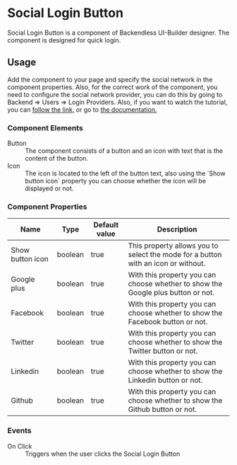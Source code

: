 # Social Login Button

Social Login Button is a component of Backendless UI-Builder designer. The component is designed for quick login.

## Usage

Add the component to your page and specify the social network in the component properties. Also, for the correct work of the component, you need to configure the social network provider, you can do this by going to Backend => Users => Login Providers. Also, if you want to watch the tutorial, you can [follow the link,](https://www.youtube.com/watch?v=PVmXcQn-FxA&t=842s&ab_channel=Backendless) or go to [the documentation.](https://backendless.com/docs/js/users_oauth2.html)

### Component Elements

<dl>
<dt>Button</dt>
<dd>The component consists of a button and an icon with text that is the content of the button.</dd>
<dt>Icon</dt>
<dd>The icon is located to the left of the button text, also using the `Show button icon` property you can choose whether the icon will be displayed or not.</dd>
</dl>

### Component Properties

  Name             | Type     | Default value  | Description
 ------------------|----------|----------------|----------------------------------------------------------------
  Show button icon | boolean  | true           | This property allows you to select the mode for a button with an icon or without.
  Google plus      | boolean  | true           | With this property you can choose whether to show the Google plus button or not.
  Facebook         | boolean  | true           | With this property you can choose whether to show the Facebook button or not.
  Twitter          | boolean  | true           | With this property you can choose whether to show the Twitter button or not.
  Linkedin         | boolean  | true           | With this property you can choose whether to show the Linkedin button or not.
  Github           | boolean  | true           | With this property you can choose whether to show the Github button or not.

### Events

<dl>
<dt>On Click</dt>
<dd>Triggers when the user clicks the Social Login Button</dd>
</dl>
